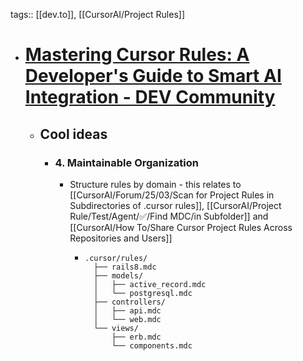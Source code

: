 tags:: [[dev.to]], [[CursorAI/Project Rules]]

- # [Mastering Cursor Rules: A Developer's Guide to Smart AI Integration - DEV Community](https://dev.to/dpaluy/mastering-cursor-rules-a-developers-guide-to-smart-ai-integration-1k65)
	- ## Cool ideas
		- ### 4. Maintainable Organization
			- Structure rules by domain - this relates to [[CursorAI/Forum/25/03/Scan for Project Rules in Subdirectories of .cursor rules]], [[CursorAI/Project Rule/Test/Agent/✅/Find MDC/in Subfolder]] and [[CursorAI/How To/Share Cursor Project Rules Across Repositories and Users]]
				- ```
				  .cursor/rules/
				    ├── rails8.mdc
				    ├── models/
				    │   ├── active_record.mdc
				    │   └── postgresql.mdc
				    ├── controllers/
				    │   ├── api.mdc
				    │   └── web.mdc
				    └── views/
				        ├── erb.mdc
				        └── components.mdc
				  ```